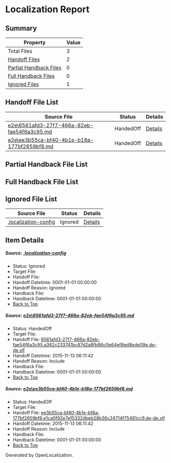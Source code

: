 # <a name='report-top'></a> Localization Report

## Summary
 Property | Value 
 -------- | ----- 
 Total Files | 3
[ Handoff Files ](#handoff-list)| 2
[ Partial Handback Files ](#partial-handback-list)| 0
[ Full Handback Files ](#full-handback-list)| 0
[ Ignored Files ](#ignored-list)| 1

## <a name='handoff-list'></a> Handoff File List
 Source File | Status | Details 
 ----------- | ------ | ------- 
 [e2e\6561afd3-27f7-466a-82eb-fae54f6a3c95.md](https://github.com/OpenLocalizationTest/oltest/blob/10d8edc1e148899e5d2fdc633a13145012340c63/e2e/6561afd3-27f7-466a-82eb-fae54f6a3c95.md) | HandedOff | [Details](#8d13457e608d6d2ce5b31ba6c1fb7be84dc2736c1)
 [e2e\ee3b55ca-bf40-4b1e-b18a-177bf2659bf8.md](https://github.com/OpenLocalizationTest/oltest/blob/10d8edc1e148899e5d2fdc633a13145012340c63/e2e/ee3b55ca-bf40-4b1e-b18a-177bf2659bf8.md) | HandedOff | [Details](#e7d466162340aed13a00af1944c367be7df499342)

## <a name='partial-handback-list'></a> Partial Handback File List

## <a name='handback-list'></a> Full Handback File List

## <a name='ignored-list'></a> Ignored File List
 Source File | Status | Details 
 ----------- | ------ | ------- 
 [.localization-config](https://github.com/OpenLocalizationTest/oltest/blob/10d8edc1e148899e5d2fdc633a13145012340c63/.localization-config) | Ignored | [Details](#048a0e657b81f2e30d1cbef1ba533f0de3ca11c40)

## Item Details
##### <a name='048a0e657b81f2e30d1cbef1ba533f0de3ca11c40'></a> Source: [.localization-config](https://github.com/OpenLocalizationTest/oltest/blob/10d8edc1e148899e5d2fdc633a13145012340c63/.localization-config)
* Status: Ignored
* Target File: 
* Handoff File: 
* Handoff Datetime: 0001-01-01 00:00:00
* Handoff Reason: Ignored
* Handback File: 
* Handback Datetime: 0001-01-01 00:00:00
* [Back to Top](#report-top)

##### <a name='8d13457e608d6d2ce5b31ba6c1fb7be84dc2736c1'></a> Source: [e2e\6561afd3-27f7-466a-82eb-fae54f6a3c95.md](https://github.com/OpenLocalizationTest/oltest/blob/10d8edc1e148899e5d2fdc633a13145012340c63/e2e/6561afd3-27f7-466a-82eb-fae54f6a3c95.md)
* Status: HandedOff
* Target File: 
* Handoff File: [6561afd3-27f7-466a-82eb-fae54f6a3c95.a362c233741bc87d2a8fb86c0e64ef8ed8ede09e.de-de.xlf](https://github.com/OpenLocalizationTestOrg/olhandoff/blob/db61f70ec4ef732c8d4db277c61fc58a5fedc8f1/ol-handoff/OpenLocalizationTestOrg/oltest.de-de/yanz/6561afd3-27f7-466a-82eb-fae54f6a3c95.a362c233741bc87d2a8fb86c0e64ef8ed8ede09e.de-de.xlf)
* Handoff Datetime: 2015-11-13 06:11:42
* Handoff Reason: Include
* Handback File: 
* Handback Datetime: 0001-01-01 00:00:00
* [Back to Top](#report-top)

##### <a name='e7d466162340aed13a00af1944c367be7df499342'></a> Source: [e2e\ee3b55ca-bf40-4b1e-b18a-177bf2659bf8.md](https://github.com/OpenLocalizationTest/oltest/blob/10d8edc1e148899e5d2fdc633a13145012340c63/e2e/ee3b55ca-bf40-4b1e-b18a-177bf2659bf8.md)
* Status: HandedOff
* Target File: 
* Handoff File: [ee3b55ca-bf40-4b1e-b18a-177bf2659bf8.e1ca0f92e7e15332dbeb28b36c24714f75481cc9.de-de.xlf](https://github.com/OpenLocalizationTestOrg/olhandoff/blob/db61f70ec4ef732c8d4db277c61fc58a5fedc8f1/ol-handoff/OpenLocalizationTestOrg/oltest.de-de/yanz/ee3b55ca-bf40-4b1e-b18a-177bf2659bf8.e1ca0f92e7e15332dbeb28b36c24714f75481cc9.de-de.xlf)
* Handoff Datetime: 2015-11-13 06:11:42
* Handoff Reason: Include
* Handback File: 
* Handback Datetime: 0001-01-01 00:00:00
* [Back to Top](#report-top)


Generated by OpenLocalization.
